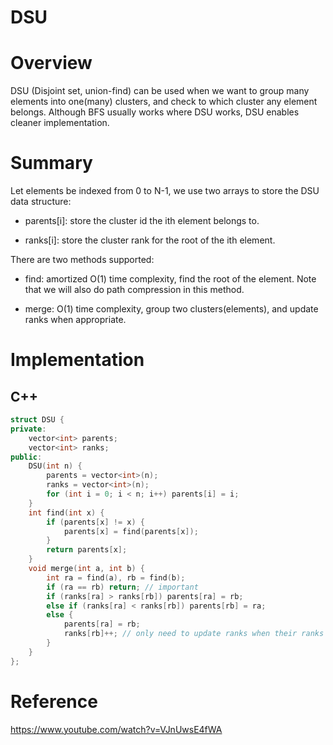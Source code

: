 # DSU

# Overview

DSU (Disjoint set, union-find) can be used when we want to group many elements into one(many) clusters, and check to which cluster any element belongs. Although BFS usually works where DSU works, DSU enables cleaner implementation.

# Summary

Let elements be indexed from 0 to N-1, we use two arrays to store the DSU data structure:

- parents[i]: store the cluster id the ith element belongs to.

- ranks[i]: store the cluster rank for the root of the ith element.

There are two methods supported:

- find: amortized O(1) time complexity, find the root of the element. Note that we will also do path compression in this method.

- merge: O(1) time complexity, group two clusters(elements), and update ranks when appropriate.

# Implementation

## C++
```c++
struct DSU {
private:
    vector<int> parents;
    vector<int> ranks;
public:
    DSU(int n) {
        parents = vector<int>(n);
        ranks = vector<int>(n);
        for (int i = 0; i < n; i++) parents[i] = i;
    }
    int find(int x) {
        if (parents[x] != x) {
            parents[x] = find(parents[x]);
        }
        return parents[x];
    }
    void merge(int a, int b) {
        int ra = find(a), rb = find(b);
        if (ra == rb) return; // important
        if (ranks[ra] > ranks[rb]) parents[ra] = rb;
        else if (ranks[ra] < ranks[rb]) parents[rb] = ra;
        else {
            parents[ra] = rb;
            ranks[rb]++; // only need to update ranks when their ranks are different.
        }
    }
};
```

# Reference

https://www.youtube.com/watch?v=VJnUwsE4fWA